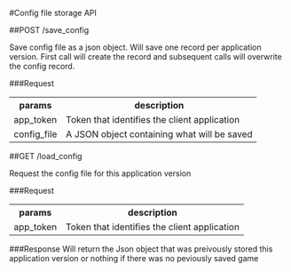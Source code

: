 #Config file storage API

##POST /save_config

Save config file as a json object. Will save one record per application version. First call will create the record and subsequent calls will overwrite the config record.

###Request
<table>
    <tr> 
        <th>params</th>
        <th>description</th>
    </tr>
    <tr>
        <td>app_token</td>
        <td>Token that identifies the client application</td>
    </tr>
    <tr>
        <td>config_file</td>
        <td>A JSON object containing what will be saved</td>
    </tr>
</table>


##GET /load_config

Request the config file for this application version

###Request
<table>
    <tr> 
        <th>params</th>
        <th>description</th>
    </tr>
    <tr>
        <td>app_token</td>
        <td>Token that identifies the client application</td>
    </tr>
</table>

###Response
Will return the Json object that was preivously stored this application version or nothing if there was no peviously saved game

